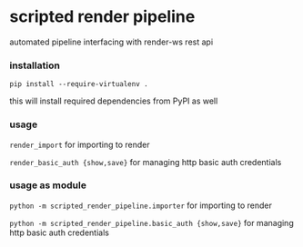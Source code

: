 # scripted render pipeline
automated pipeline interfacing with render-ws rest api

### installation
```
pip install --require-virtualenv .
```
this will install required dependencies from PyPI as well

### usage
`render_import`  for importing to render

`render_basic_auth {show,save}`  for managing http basic auth credentials

### usage as module
`python -m scripted_render_pipeline.importer`  for importing to render

`python -m scripted_render_pipeline.basic_auth {show,save}`  for managing http basic auth credentials
